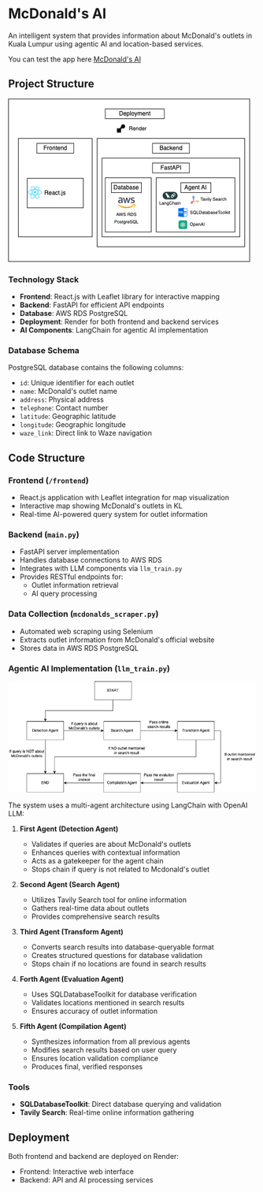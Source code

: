 # McDonald's AI

An intelligent system that provides information about McDonald's outlets in Kuala Lumpur using agentic AI and location-based services.

You can test the app here [McDonald's AI](https://mcdonalds-ai-frontend.onrender.com/)

## Project Structure

![McDonald's AI System Structure](./assets/app-structure1.png)

### Technology Stack

- **Frontend**: React.js with Leaflet library for interactive mapping
- **Backend**: FastAPI for efficient API endpoints
- **Database**: AWS RDS PostgreSQL
- **Deployment**: Render for both frontend and backend services
- **AI Components**: LangChain for agentic AI implementation

### Database Schema

PostgreSQL database contains the following columns:

- `id`: Unique identifier for each outlet
- `name`: McDonald's outlet name
- `address`: Physical address
- `telephone`: Contact number
- `latitude`: Geographic latitude
- `longitude`: Geographic longitude
- `waze_link`: Direct link to Waze navigation

## Code Structure

### Frontend (`/frontend`)

- React.js application with Leaflet integration for map visualization
- Interactive map showing McDonald's outlets in KL
- Real-time AI-powered query system for outlet information

### Backend (`main.py`)

- FastAPI server implementation
- Handles database connections to AWS RDS
- Integrates with LLM components via `llm_train.py`
- Provides RESTful endpoints for:
  - Outlet information retrieval
  - AI query processing

### Data Collection (`mcdonalds_scraper.py`)

- Automated web scraping using Selenium
- Extracts outlet information from McDonald's official website
- Stores data in AWS RDS PostgreSQL

### Agentic AI Implementation (`llm_train.py`)

![LLM Architecture](./assets/llm-structure.png)

The system uses a multi-agent architecture using LangChain with OpenAI LLM:

1. **First Agent (Detection Agent)**

   - Validates if queries are about McDonald's outlets
   - Enhances queries with contextual information
   - Acts as a gatekeeper for the agent chain
   - Stops chain if query is not related to Mcdonald's outlet

2. **Second Agent (Search Agent)**

   - Utilizes Tavily Search tool for online information
   - Gathers real-time data about outlets
   - Provides comprehensive search results

3. **Third Agent (Transform Agent)**

   - Converts search results into database-queryable format
   - Creates structured questions for database validation
   - Stops chain if no locations are found in search results

4. **Forth Agent (Evaluation Agent)**

   - Uses SQLDatabaseToolkit for database verification
   - Validates locations mentioned in search results
   - Ensures accuracy of outlet information

5. **Fifth Agent (Compilation Agent)**
   - Synthesizes information from all previous agents
   - Modifies search results based on user query
   - Ensures location validation compliance
   - Produces final, verified responses

### Tools

- **SQLDatabaseToolkit**: Direct database querying and validation
- **Tavily Search**: Real-time online information gathering

## Deployment

Both frontend and backend are deployed on Render:

- Frontend: Interactive web interface
- Backend: API and AI processing services
